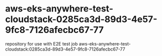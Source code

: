 # aws-eks-anywhere-test-cloudstack-0285ca3d-89d3-4e57-9fc8-7126afecbc67-77
repository for use with E2E test job aws-eks-anywhere-test-cloudstack:0285ca3d-89d3-4e57-9fc8-7126afecbc67-77

